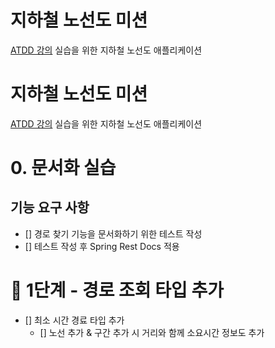 # 지하철 노선도 미션
[ATDD 강의](https://edu.nextstep.camp/c/R89PYi5H) 실습을 위한 지하철 노선도 애플리케이션

# 지하철 노선도 미션
[ATDD 강의](https://edu.nextstep.camp/c/R89PYi5H) 실습을 위한 지하철 노선도 애플리케이션

# 0. 문서화 실습
## 기능 요구 사항
- [] 경로 찾기 기능을 문서화하기 위한 테스트 작성
- [] 테스트 작성 후 Spring Rest Docs 적용

# 🚀 1단계 - 경로 조회 타입 추가
- [] 최소 시간 경료 타입 추가
    - [] 노선 추가 & 구간 추가 시 거리와 함께 소요시간 정보도 추가